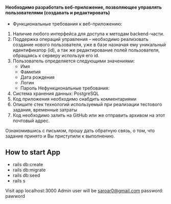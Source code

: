 #### Необходимо разработать веб-приложение, позволяющее управлять пользователями (создавать и редактировать)
* Функциональные требования к веб-приложению:
1) Наличие любого интерфейса для доступа к методам backend-части.
2) Поддержка операций управления – необходимо реализовать создание нового пользователя, уже в базе назначая ему уникальный идентификатор (id), а так же редактирование полей пользователя, обращаясь к серверу используя его id.
3) Пользователь определяется следующими значениями:
    * Имя
    * Фамилия
    * Дата рождения
    * Логин
    * Пароль
Нефункциональные требования:
1) Система хранения данных: PostgreSQL
2) Код приложения необходимо снабдить комментариями
3) Опишите стек технологий используемый при реализации тестового задания, временные затраты
4) Код необходимо залить на GitHub или же отправить архивом на этот почтовый адрес.
 
Ознакомившись с письмом, прошу дать обратную связь, о том, что задание принято и Вы приступили к выполнению.


## How to start App
* rails db:create
* rails db:migrate
* rails db:seed
* rails s

Visit app localhost:3000
Admin user will be saroar0@gmail.com password: pawword
